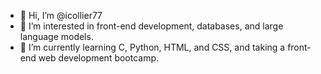 - 👋 Hi, I’m @icollier77
- 👀 I’m interested in front-end development, databases, and large language models.
- 🌱 I’m currently learning C, Python, HTML, and CSS, and taking a front-end web development bootcamp.

<!---
icollier77/icollier77 is a ✨ special ✨ repository because its `README.md` (this file) appears on your GitHub profile.
You can click the Preview link to take a look at your changes.
--->

